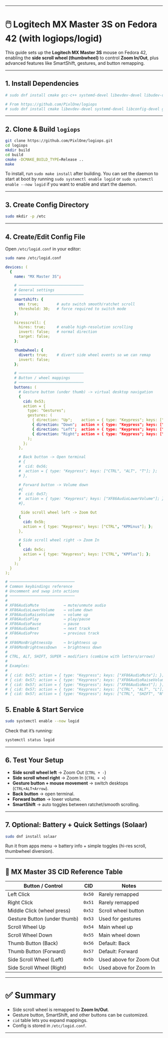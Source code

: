 
---

# 🖱️ Logitech MX Master 3S on Fedora 42 (with logiops/logid)

This guide sets up the **Logitech MX Master 3S** mouse on Fedora 42, enabling the **side scroll wheel (thumbwheel)** to control **Zoom In/Out**, plus advanced features like SmartShift, gestures, and button remapping.

---

## 1. Install Dependencies

```bash
# sudo dnf install cmake gcc-c++ systemd-devel libevdev-devel libudev-devel yaml-cpp-devel git glib2-devel libconfig-devel

# From https://github.com/PixlOne/logiops
# sudo dnf install cmake libevdev-devel systemd-devel libconfig-devel gcc-c++ glib2-devel
```

---

## 2. Clone & Build `logiops`

```bash
git clone https://github.com/PixlOne/logiops.git
cd logiops
mkdir build
cd build
cmake -DCMAKE_BUILD_TYPE=Release ..
make
```

To install, run `sudo make install` after building. You can set the daemon to start at boot by running `sudo systemctl enable logid` or `sudo systemctl enable --now logid` if you want to enable and start the daemon.

---

## 3. Create Config Directory

```bash
sudo mkdir -p /etc
```

---

## 4. Create/Edit Config File

Open `/etc/logid.conf` in your editor:

```bash
sudo nano /etc/logid.conf
```

```yaml
devices: (
  {
    name: "MX Master 3S";

    # ─────────────────────────────
    # General settings
    # ─────────────────────────────
    smartshift: {
      on: true;        # auto switch smooth/ratchet scroll
      threshold: 30;   # force required to switch mode
    };

    hiresscroll: {
      hires: true;     # enable high-resolution scrolling
      invert: false;   # normal direction
      target: false;
    };

    thumbwheel: {
      divert: true;    # divert side wheel events so we can remap
      invert: false;
    };

    # ─────────────────────────────
    # Button / wheel mappings
    # ─────────────────────────────
    buttons: (
      # Gesture button (under thumb) -> virtual desktop navigation
      {
        cid: 0x53;
        action = {
          type: "Gestures";
          gestures: (
            { direction: "Up";    action = { type: "Keypress"; keys: ["CTRL", "ALT", "Up"];    }; },
            { direction: "Down";  action = { type: "Keypress"; keys: ["CTRL", "ALT", "Down"];  }; },
            { direction: "Left";  action = { type: "Keypress"; keys: ["CTRL", "ALT", "Left"];  }; },
            { direction: "Right"; action = { type: "Keypress"; keys: ["CTRL", "ALT", "Right"]; }; }
          );
        };
      },

      # Back button -> Open terminal
      # {
      #  cid: 0x56;
      #  action = { type: "Keypress"; keys: ["CTRL", "ALT", "T"]; };
      # },

      # Forward button -> Volume down
      #{
      #  cid: 0x57;
      #  action = { type: "Keypress"; keys: ["XF86AudioLowerVolume"]; };
      #},

       Side scroll wheel left -> Zoom Out
      {
        cid: 0x5b;
        action = { type: "Keypress"; keys: ["CTRL", "KPMinus"]; };
      },

      # Side scroll wheel right -> Zoom In
      {
        cid: 0x5c;
        action = { type: "Keypress"; keys: ["CTRL", "KPPlus"]; };
      }
    );
  }
);

# ─────────────────────────────
# Common keybindings reference
# Uncomment and swap into actions
# ─────────────────────────────
#
# XF86AudioMute           → mute/unmute audio
# XF86AudioLowerVolume    → volume down
# XF86AudioRaiseVolume    → volume up
# XF86AudioPlay           → play/pause
# XF86AudioPause          → pause
# XF86AudioNext           → next track
# XF86AudioPrev           → previous track
#
# XF86MonBrightnessUp     → brightness up
# XF86MonBrightnessDown   → brightness down
#
# CTRL, ALT, SHIFT, SUPER → modifiers (combine with letters/arrows)
#
# Examples:
#
# { cid: 0x57; action = { type: "Keypress"; keys: ["XF86AudioMute"]; }; }
# { cid: 0x57; action = { type: "Keypress"; keys: ["XF86AudioRaiseVolume"]; }; }
# { cid: 0x57; action = { type: "Keypress"; keys: ["XF86AudioNext"]; }; }
# { cid: 0x57; action = { type: "Keypress"; keys: ["CTRL", "ALT", "L"]; }; } # lock screen
# { cid: 0x57; action = { type: "Keypress"; keys: ["CTRL", "SHIFT", "N"]; }; } # new window

```

## 5. Enable & Start Service

```bash
sudo systemctl enable --now logid
```

Check that it’s running:

```bash
systemctl status logid
```

---

## 6. Test Your Setup

* **Side scroll wheel left** → Zoom Out (`CTRL + -`)
* **Side scroll wheel right** → Zoom In (`CTRL + +`)
* **Gesture button + mouse movement** → switch desktops (`CTRL+ALT+Arrow`).
* **Back button** → open terminal.
* **Forward button** → lower volume.
* **SmartShift** → auto toggles between ratchet/smooth scrolling.

---

## 7. Optional: Battery + Quick Settings (Solaar)

```bash
sudo dnf install solaar
```

Run it from apps menu → battery info + simple toggles (hi-res scroll, thumbwheel diversion).

---

## 🔑 MX Master 3S CID Reference Table

| **Button / Control**         | **CID** | **Notes**               |
| ---------------------------- | ------- | ----------------------- |
| Left Click                   | `0x50`  | Rarely remapped         |
| Right Click                  | `0x51`  | Rarely remapped         |
| Middle Click (wheel press)   | `0x52`  | Scroll wheel button     |
| Gesture Button (under thumb) | `0x53`  | Used for gestures       |
| Scroll Wheel Up              | `0x54`  | Main wheel up           |
| Scroll Wheel Down            | `0x55`  | Main wheel down         |
| Thumb Button (Back)          | `0x56`  | Default: Back           |
| Thumb Button (Forward)       | `0x57`  | Default: Forward        |
| Side Scroll Wheel (Left)     | `0x5b`  | Used above for Zoom Out |
| Side Scroll Wheel (Right)    | `0x5c`  | Used above for Zoom In  |

---

# ✅ Summary

* Side scroll wheel is remapped to **Zoom In/Out**.
* Gesture button, SmartShift, and other buttons can be customized.
* `cid` table lets you expand mappings.
* Config is stored in `/etc/logid.conf`.

---
